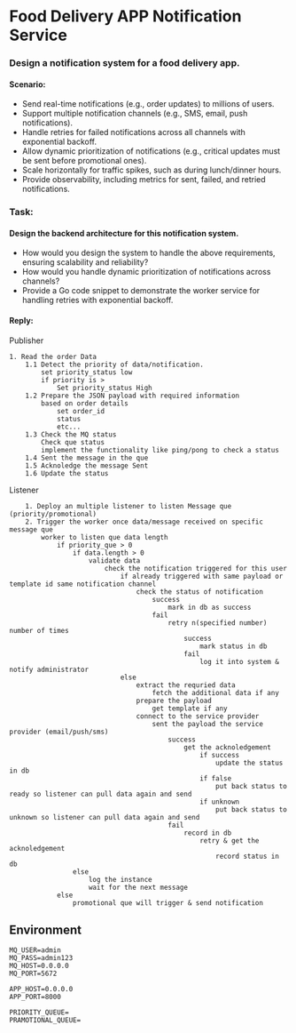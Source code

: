 # Food Delivery APP Notification Service

### Design a notification system for a food delivery app.

#### Scenario:
- Send real-time notifications (e.g., order updates) to millions of users.
- Support multiple notification channels (e.g., SMS, email, push notifications).
- Handle retries for failed notifications across all channels with exponential backoff.
- Allow dynamic prioritization of notifications (e.g., critical updates must be sent before promotional ones).
- Scale horizontally for traffic spikes, such as during lunch/dinner hours.
- Provide observability, including metrics for sent, failed, and retried notifications.

### Task:

#### Design the backend architecture for this notification system.

- How would you design the system to handle the above requirements, ensuring scalability and reliability?
- How would you handle dynamic prioritization of notifications across channels?
- Provide a Go code snippet to demonstrate the worker service for handling retries with exponential backoff.

#### Reply:

Publisher
```
1. Read the order Data
    1.1 Detect the priority of data/notification.
        set priority_status low
        if priority is >
            Set priority_status High
    1.2 Prepare the JSON payload with required information
        based on order details
            set order_id
            status
            etc...
    1.3 Check the MQ status
        Check que status
        implement the functionality like ping/pong to check a status
    1.4 Sent the message in the que
    1.5 Acknoledge the message Sent
    1.6 Update the status
```

Listener

```
    1. Deploy an multiple listener to listen Message que (priority/promotional)
    2. Trigger the worker once data/message received on specific message que
        worker to listen que data length
            if priority_que > 0
                if data.length > 0
                    validate data
                        check the notification triggered for this user
                            if already triggered with same payload or template id same notification channel
                                check the status of notification
                                    success
                                        mark in db as success
                                    fail
                                        retry n(specified number) number of times
                                            success
                                                mark status in db
                                            fail
                                                log it into system & notify administrator                                            
                            else
                                extract the requried data
                                    fetch the additional data if any
                                prepare the payload
                                    get template if any
                                connect to the service provider
                                    sent the payload the service provider (email/push/sms)
                                        success
                                            get the acknoledgement
                                                if success
                                                    update the status in db
                                                if false
                                                    put back status to ready so listener can pull data again and send
                                                if unknown
                                                    put back status to unknown so listener can pull data again and send
                                        fail
                                            record in db
                                                retry & get the acknoledgement
                                                    record status in db
                else
                    log the instance
                    wait for the next message
            else
                promotional que will trigger & send notification
```

## Environment

```
MQ_USER=admin
MQ_PASS=admin123
MQ_HOST=0.0.0.0
MQ_PORT=5672

APP_HOST=0.0.0.0
APP_PORT=8000

PRIORITY_QUEUE=
PRAMOTIONAL_QUEUE=
```